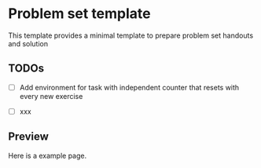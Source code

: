 # Problem set template

This template provides a minimal template to prepare problem set handouts and solution

## TODOs

* [ ] Add environment for task with independent counter that resets with every new exercise
* [ ] xxx


## Preview

Here is a example page.


